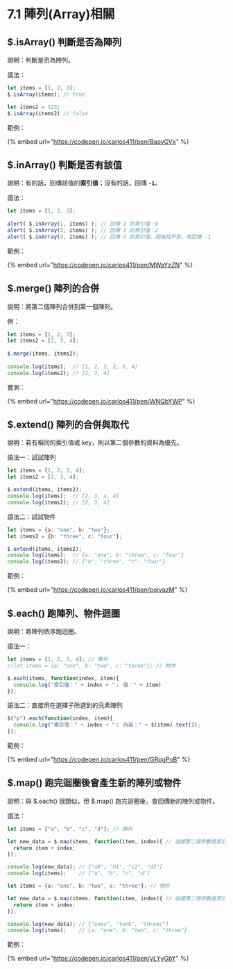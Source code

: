 # 7.1 陣列(Array)相關

## $.isArray() 判斷是否為陣列

說明：判斷是否為陣列。

語法：

```javascript
let items = [1, 2, 3];
$.isArray(items); // true

let items2 = 123;
$.isArray(items2) // false
```



範例：

{% embed url="https://codepen.io/carlos411/pen/BaoyGVx" %}



## $.inArray() 判斷是否有該值

說明：有的話，回傳該值的**索引值**；沒有的話，回傳 **`-1`**。

語法：

```javascript
let items = [1, 2, 3];
  
alert( $.inArray(1, items) ); // 回傳 1 的索引值：0
alert( $.inArray(3, items) ); // 回傳 3 的索引值：2
alert( $.inArray(4, items) ); // 回傳 4 的索引值，因為找不到，故回傳 -1
```



範例：

{% embed url="https://codepen.io/carlos411/pen/MWaYzZN" %}



## $.merge() 陣列的合併

說明：將第二個陣列合併到第一個陣列。

例：

```javascript
let items = [1, 2, 3];
let items2 = [2, 3, 4];
  
$.merge(items, items2);
  
console.log(items);  // [1, 2, 3, 2, 3, 4]
console.log(items2); // [2, 3, 4]
```

實測：

{% embed url="https://codepen.io/carlos411/pen/WNQbYWP" %}



## $.extend() 陣列的合併與取代

說明：若有相同的索引值或 key，則以第二個參數的資料為優先。

語法一：試試陣列

```javascript
let items = [1, 2, 3, 4];
let items2 = [2, 3, 4];

$.extend(items, items2);
console.log(items);  // [2, 3, 4, 4]
console.log(items2); // [2, 3, 4]
```

語法二：試試物件

```javascript
let items = {a: "one", b: "two"};
let items2 = {b: "three", c: "four"};

$.extend(items, items2);
console.log(items);  // {a: "one", b: "three", c: "four"}
console.log(items2); // {"b": "three", "c": "four"}
```



範例：

{% embed url="https://codepen.io/carlos411/pen/pojvqzM" %}



## $.each() 跑陣列、物件迴圈

說明：將陣列依序跑迴圈。

語法一：

```javascript
let items = [1, 2, 3, 4]; // 陣列
//let items = {a: "one", b: "two", c: "three"}; // 物件

$.each(items, function(index, item){
  console.log("索引值：" + index + "； 值：" + item)
});
```

語法二：直接用在選擇子所選到的元素陣列

```javascript
$("p").each(function(index, item){
  console.log("索引值：" + index + "； 內容：" + $(item).text());
});
```



範例：

{% embed url="https://codepen.io/carlos411/pen/GRpgPoB" %}



## $.map() 跑完迴圈後會產生新的陣列或物件

說明：與 $.each() 很類似，但 $.map() 跑完迴圈後，會回傳新的陣列或物件。

語法：

```javascript
let items = ["a", "b", "c", "d"]; // 陣列

let new_data = $.map(items, function(item, index){ // 這裡第二個參數是索引值
  return item + index;
});

console.log(new_data); // ["a0", "b1", "c2", "d3"]
console.log(items);    // ["a", "b", "c", "d"]
```

```javascript
let items = {a: "one", b: "two", c: "three"}; // 物件

let new_data = $.map(items, function(item, index){ // 這裡第二個參數是索引值
  return item + index;
});

console.log(new_data); // ["onea", "twob", "threec"]
console.log(items);    // {a: "one", b: "two", c: "three"}
```

範例：

{% embed url="https://codepen.io/carlos411/pen/yLYyGbY" %}

